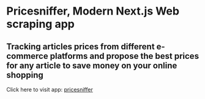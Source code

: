 # Pricesniffer, Modern Next.js Web scraping app

## Tracking articles prices from different e-commerce platforms and propose the best prices for any article to save money on your online shopping

Click here to visit app: [pricesniffer](www.google.com)